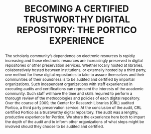 ---
abstract: 'The scholarly community’s dependence on electronic

  resources is rapidly increasing and those electronic

  resources are increasingly preserved in digital

  repositories or other preservation services. Whether

  locally hosted at libraries, collaboratively hosted

  between institutions, or externally hosted by a third

  party, one method for these digital repositories to take to

  assure themselves and their communities of their

  soundness is to be audited and certified by impartial

  organizations. Such independent organizations with

  staff experienced in executing audits and certifications

  can represent the interests of the academic community.

  Such staff will have the time and skills required to

  perform a thorough review of the methodologies and

  policies of each digital repository.

  Over the course of 2009, the Center for Research

  Libraries (CRL) audited Portico, a third party

  preservation service. At the conclusion of the audit,

  CRL certified Portico as a trustworthy digital repository.

  The audit was a lengthy, productive experience for

  Portico. We share the experience here both to impart the

  depth of the audit and to inform other organizations of

  what steps might be involved should they choose to be

  audited and certified.'
creators:
- Amy Kirchhoff
- Sheila Morrissey
- Eileen Fenton
- Stephanie Orphan
date: null
document_url: https://services.phaidra.univie.ac.at/api/object/o:185497/download
grand_parent: iPRES
institutions: []
keywords: []
landing_page_url: https://phaidra.univie.ac.at/o:185497
language: eng
layout: publication
license: CC BY-SA 2.0 AT
notes_url: null
parent: iPRES 2010
publication_type: paper
size: 241067
slides_url: null
source_name: iPRES
stream_url: null
title: 'BECOMING A CERTIFIED TRUSTWORTHY DIGITAL REPOSITORY:  THE PORTICO EXPERIENCE'
year: 2010
---